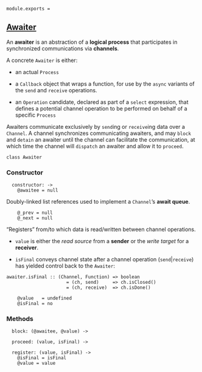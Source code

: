     module.exports =




## [Awaiter]()

An **awaiter** is an abstraction of a **logical process** that participates in
synchronized communications via **channels**.

A concrete `Awaiter` is either:

- an actual `Process`

- a `Callback` object that wraps a function, for use by the `async` variants of
  the `send` and `receive` operations.

- an `Operation` candidate, declared as part of a `select` expression, that
  defines a potential channel operation to be performed on behalf of a specific
  `Process`

Awaiters communicate exclusively by `send`ing or `receive`ing data over a
`Channel`. A channel synchronizes communicating awaiters, and may `block` and
`detain` an awaiter until the channel can facilitate the communication, at
which time the channel will `dispatch` an awaiter and allow it to `proceed`.

    class Awaiter


### Constructor

      constructor: ->
        @awaitee = null

Doubly-linked list references used to implement a `Channel`’s **await queue**.

        @_prev = null
        @_next = null

“Registers” from/to which data is read/written between channel operations.

- `value` is either the *read source* from a **sender** or the *write target*
  for a **receiver**.

- `isFinal` conveys channel state after a channel operation (`send`|`receive`)
  has yielded control back to the `Awaiter`:

```
awaiter.isFinal :: (Channel, Function) => boolean
                      = (ch, send)     => ch.isClosed()
                      = (ch, receive)  => ch.isDone()
```

        @value   = undefined
        @isFinal = no




### Methods

      block: (@awaitee, @value) ->

      proceed: (value, isFinal) ->

      register: (value, isFinal) ->
        @isFinal = isFinal
        @value = value
